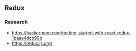 ## Redux

### Research
* https://hackernoon.com/getting-started-with-react-redux-1baae4dcb99b
* https://redux.js.org/
